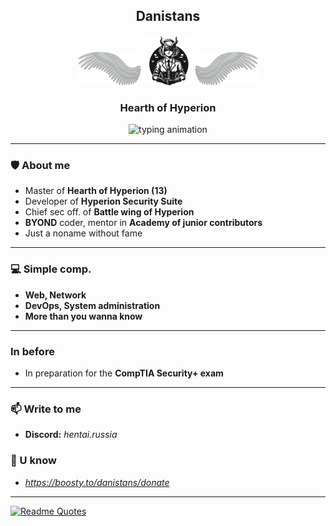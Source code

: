 <h2 align="center">Danistans</h2>
<p align="center">
  <img src="wing_left.png" alt="Left wing" width="100"/>
  <img src="Hyperion13_1.png" alt="Logo" width="80"/>
  <img src="wing_right.png" alt="Right wing" width="100"/>
</p>
<h3 align="center">Hearth of Hyperion</h3>

<p align="center">
  <img src="https://readme-typing-svg.herokuapp.com?color=36BCF7&size=19&center=true&vCenter=true&width=500&lines=How+my+wings+whisper+about+love+and+liberty" alt="typing animation" />
</p>

---

### 🛡️ About me

- Master of **Hearth of Hyperion (13)**
- Developer of **Hyperion Security Suite**
- Chief sec off. of **Battle wing of Hyperion**
- **BYOND** coder, mentor in **Academy of junior contributors**
- Just a noname without fame

---

### 💻 Simple comp.

- **Web, Network**
- **DevOps, System administration**
- **More than you wanna know**

---
### In before

- In preparation for the **CompTIA Security+ exam**
---
### 📫 Write to me

- **Discord:** *hentai.russia*

### 🍩 U know
- *https://boosty.to/danistans/donate*
---

[![Readme Quotes](https://quotes-github-readme.vercel.app/api?type=horizontal&theme=dark)](https://github.com/piyushsuthar/github-readme-quotes)
